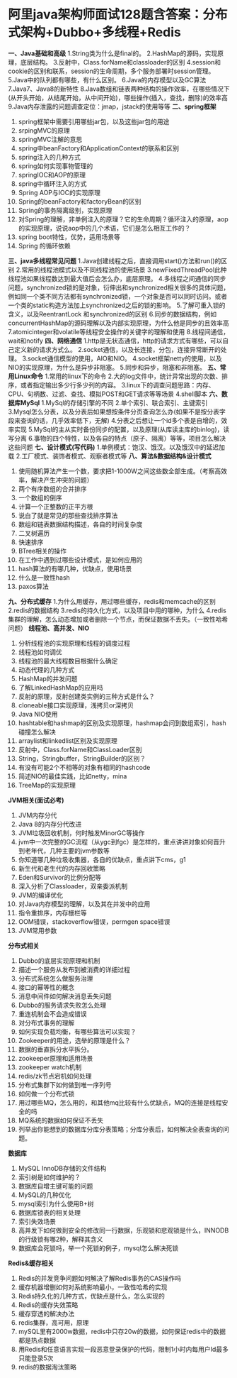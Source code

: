 # 阿里java架构师面试128题含答案：分布式架构+Dubbo+多线程+Redis



**一、Java基础和高级**
1.String类为什么是final的。
2.HashMap的源码，实现原理，底层结构。
3.反射中，Class.forName和classloader的区别
4.session和cookie的区别和联系，session的生命周期，多个服务部署时session管理。
5.Java中的队列都有哪些，有什么区别。
6.Java的内存模型以及GC算法
7.Java7、Java8的新特性
8.Java数组和链表两种结构的操作效率，在哪些情况下(从开头开始，从结尾开始，从中间开始)，哪些操作(插入，查找，删除)的效率高
9.Java内存泄露的问题调查定位：jmap，jstack的使用等等
**二、spring框架**

1. spring框架中需要引用哪些jar包，以及这些jar包的用途
2. srpingMVC的原理
3. springMVC注解的意思
4. spring中beanFactory和ApplicationContext的联系和区别
5. spring注入的几种方式
6. spring如何实现事物管理的
7. springIOC和AOP的原理
8. spring中循环注入的方式
9. Spring AOP与IOC的实现原理
10. Spring的beanFactory和factoryBean的区别
11. Spring的事务隔离级别，实现原理
12. 对Spring的理解，非单例注入的原理？它的生命周期？循环注入的原理，aop的实现原理，说说aop中的几个术语，它们是怎么相互工作的？
13. spring boot特性，优势，适用场景等
14. Spring 的循环依赖

**三、java多线程常见问题**
1.Java创建线程之后，直接调用start()方法和run()的区别
2.常用的线程池模式以及不同线程池的使用场景
3.newFixedThreadPool此种线程池如果线程数达到最大值后会怎么办，底层原理。
4.多线程之间通信的同步问题，synchronized锁的是对象，衍伸出和synchronized相关很多的具体问题，例如同一个类不同方法都有synchronized锁，一个对象是否可以同时访问。或者一个类的static构造方法加上synchronized之后的锁的影响。
5.了解可重入锁的含义，以及ReentrantLock 和synchronized的区别
6.同步的数据结构，例如concurrentHashMap的源码理解以及内部实现原理，为什么他是同步的且效率高
7.atomicinteger和volatile等线程安全操作的关键字的理解和使用
8.线程间通信，wait和notify
**四、网络通信**
1.http是无状态通信，http的请求方式有哪些，可以自己定义新的请求方式么。
2.socket通信，以及长连接，分包，连接异常断开的处理。
3.socket通信模型的使用，AIO和NIO。
4.socket框架netty的使用，以及NIO的实现原理，为什么是异步非阻塞。
5.同步和异步，阻塞和非阻塞。
**五、常用Linux命令**
1.常用的linux下的命令
2.大的log文件中，统计异常出现的次数、排序，或者指定输出多少行多少列的内容。
3.linux下的调查问题思路：内存、CPU、句柄数、过滤、查找、模拟POST和GET请求等等场景
4.shell脚本
**六、数据库MySql**
1.MySql的存储引擎的不同
2.单个索引、联合索引、主键索引
3.Mysql怎么分表，以及分表后如果想按条件分页查询怎么办(如果不是按分表字段来查询的话，几乎效率低下，无解)
4.分表之后想让一个id多个表是自增的，效率实现
5.MySql的主从实时备份同步的配置，以及原理(从库读主库的binlog)，读写分离
6.事物的四个特性，以及各自的特点（原子、隔离）等等，项目怎么解决这些问题
**七、设计模式(写代码)**
1.单例模式：饱汉、饿汉。以及饿汉中的延迟加载
2.工厂模式、装饰者模式、观察者模式等
**八、算法&数据结构&设计模式**

1. 使用随机算法产生一个数，要求把1-1000W之间这些数全部生成。（考察高效率，解决产生冲突的问题）
2. 两个有序数组的合并排序
3. 一个数组的倒序
4. 计算一个正整数的正平方根
5. 说白了就是常见的那些查找排序算法
6. 数组和链表数据结构描述，各自的时间复杂度
7. 二叉树遍历
8. 快速排序
9. BTree相关的操作
10. 在工作中遇到过哪些设计模式，是如何应用的
11. hash算法的有哪几种，优缺点，使用场景
12. 什么是一致性hash
13. paxos算法

**九、分布式缓存**
1.为什么用缓存，用过哪些缓存，redis和memcache的区别
2.redis的数据结构
3.redis的持久化方式，以及项目中用的哪种，为什么
4.redis集群的理解，怎么动态增加或者删除一个节点，而保证数据不丢失。（一致性哈希问题）
**线程池、高并发、NIO**

1. 分析线程池的实现原理和线程的调度过程
2. 线程池如何调优
3. 线程池的最大线程数目根据什么确定
4. 动态代理的几种方式
5. HashMap的并发问题
6. 了解LinkedHashMap的应用吗
7. 反射的原理，反射创建类实例的三种方式是什么？
8. cloneable接口实现原理，浅拷贝or深拷贝
9. Java NIO使用
10. hashtable和hashmap的区别及实现原理，hashmap会问到数组索引，hash碰撞怎么解决
11. arraylist和linkedlist区别及实现原理
12. 反射中，Class.forName和ClassLoader区别
13. String，Stringbuffer，StringBuilder的区别？
14. 有没有可能2个不相等的对象有相同的hashcode
15. 简述NIO的最佳实践，比如netty，mina
16. TreeMap的实现原理

**JVM相关(面试必考)**

1. JVM内存分代
2. Java 8的内存分代改进
3. JVM垃圾回收机制，何时触发MinorGC等操作
4. jvm中一次完整的GC流程（从ygc到fgc）是怎样的，重点讲讲对象如何晋升到老年代，几种主要的jvm参数等
5. 你知道哪几种垃圾收集器，各自的优缺点，重点讲下cms，g1
6. 新生代和老生代的内存回收策略
7. Eden和Survivor的比例分配等
8. 深入分析了Classloader，双亲委派机制
9. JVM的编译优化
10. 对Java内存模型的理解，以及其在并发中的应用
11. 指令重排序，内存栅栏等
12. OOM错误，stackoverflow错误，permgen space错误
13. JVM常用参数

**分布式相关**

1. Dubbo的底层实现原理和机制
2. 描述一个服务从发布到被消费的详细过程
3. 分布式系统怎么做服务治理
4. 接口的幂等性的概念
5. 消息中间件如何解决消息丢失问题
6. Dubbo的服务请求失败怎么处理
7. 重连机制会不会造成错误
8. 对分布式事务的理解
9. 如何实现负载均衡，有哪些算法可以实现？
10. Zookeeper的用途，选举的原理是什么？
11. 数据的垂直拆分水平拆分。
12. zookeeper原理和适用场景
13. zookeeper watch机制
14. redis/zk节点宕机如何处理
15. 分布式集群下如何做到唯一序列号
16. 如何做一个分布式锁
17. 用过哪些MQ，怎么用的，和其他mq比较有什么优缺点，MQ的连接是线程安全的吗
18. MQ系统的数据如何保证不丢失
19. 列举出你能想到的数据库分库分表策略；分库分表后，如何解决全表查询的问题。

**数据库**

1. MySQL InnoDB存储的文件结构
2. 索引树是如何维护的？
3. 数据库自增主键可能的问题
4. MySQL的几种优化
5. mysql索引为什么使用B+树
6. 数据库锁表的相关处理
7. 索引失效场景
8. 高并发下如何做到安全的修改同一行数据，乐观锁和悲观锁是什么，INNODB的行级锁有哪2种，解释其含义
9. 数据库会死锁吗，举一个死锁的例子，mysql怎么解决死锁

**Redis&缓存相关**

1. Redis的并发竞争问题如何解决了解Redis事务的CAS操作吗
2. 缓存机器增删如何对系统影响最小，一致性哈希的实现
3. Redis持久化的几种方式，优缺点是什么，怎么实现的
4. Redis的缓存失效策略
5. 缓存穿透的解决办法
6. redis集群，高可用，原理
7. mySQL里有2000w数据，redis中只存20w的数据，如何保证redis中的数据都是热点数据
8. 用Redis和任意语言实现一段恶意登录保护的代码，限制1小时内每用户Id最多只能登录5次
9. redis的数据淘汰策略